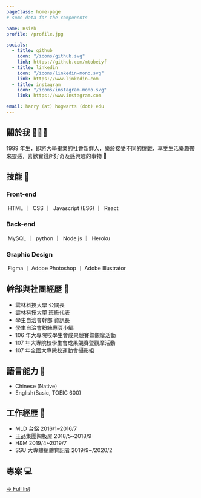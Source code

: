 ```yaml
---
pageClass: home-page
# some data for the components

name: Hsieh
profile: /profile.jpg

socials:
  - title: github
    icon: "/icons/github.svg"
    link: https://github.com/mtobeiyf
  - title: linkedin
    icon: "/icons/linkedin-mono.svg"
    link: https://www.linkedin.com
  - title: instagram
    icon: "/icons/instagram-mono.svg"
    link: https://www.instagram.com

email: harry (at) hogwarts (dot) edu
---
```


<ProfileSection :frontmatter="$page.frontmatter" />


## 關於我 🧏🏻‍♀️

1999 年生，即將大學畢業的社會新鮮人，樂於接受不同的挑戰，享受生活樂趣帶來靈感，喜歡實踐所好奇及感興趣的事物 :dizzy:

## 技能 🔨
### Front-end

 <img :src="$withBase('/projects/HTML5.png')" alt=""> HTML
｜ <img :src="$withBase('/projects/CSS3.png')" alt=""> CSS
｜ <img :src="$withBase('/projects/javascript.svg')" alt=""> Javascript (ES6) 
｜ <img :src="$withBase('/projects/React.png')" alt=""> React

### Back-end

   <img :src="$withBase('/projects/MySQL.png')" alt=""> MySQL
 ｜ <img :src="$withBase('/projects/Python.webp')" alt=""> python
 ｜ <img :src="$withBase('/projects/Node.png')" alt=""> Node.js
 ｜ <img :src="$withBase('/projects/heroku.png')" alt=""> Heroku

### Graphic Design

  <img :src="$withBase('/projects/figma.png')" alt=""> Figma
｜<img :src="$withBase('/projects/Photoshop.png')" alt=""> Adobe Photoshop
｜<img :src="$withBase('/projects/illustrator.png')" alt=""> Adobe Illustrator

## 幹部與社團經歷 :dizzy:

- 雲林科技大學 公關長
- 雲林科技大學 班級代表
- 學生自治會幹部 資訊長
- 學生自治會粉絲專頁小編
- 106 年大專院校學生會成果競賽暨觀摩活動
- 107 年大專院校學生會成果競賽暨觀摩活動
- 107 年全國大專院校運動會攝影組

## 語言能力 💬

- Chinese (Native)
- English(Basic, TOEIC 600)


## 工作經歷 💼

- MLD 台鋁 2016/1~2016/7 <img :src="$withBase('/projects/MLD.jpeg')" alt="" > 
- 王品集團陶板屋 2018/5~2018/9 <img :src="$withBase('/projects/house.webp')" alt="">
- H&M 2019/4~2019/7 <img :src="$withBase('/projects/H&M.svg')" alt=""> 
- SSU 大專體總體育記者 2019/9~/2020/2  <img :src="$withBase('/projects/SSU.png')" alt=""> 



## 專案 💻

[→ Full list](/projects/)

<!-- <ProjectCard image="/projects/project.jpg" hideBorder=true>

**智慧學習輔導系統**

此系統可預測學生針對某些科目可能遇到的困難，透過事先蒐集的資料進行分析，為學生提供客觀的建議及反饋。

</ProjectCard>

<ProjectCard hideBorder=true>

</ProjectCard> -->



<!-- Custom style for this page -->

<style lang="stylus">

.theme-container.home-page .page
  font-size 18px
  font-family "lucida grande", "lucida sans unicode", lucida, "Helvetica Neue", Helvetica, Arial, sans-serif;
  p
    margin 0 0 0.5rem
  p, ul, ol
    line-height normal
  a
    font-weight normal
  .theme-default-content:not(.custom) > h2
    margin-bottom 0.5rem
  .theme-default-content:not(.custom) > h2:first-child + p
    margin-top 0.5rem
  .theme-default-content:not(.custom) > h3
    padding-top 4rem
  img
    max-width 40px
    max-height 40px
    vertical-align:middle
  
   



  /* Override */
  .md-card
    margin-top 0.5em
    .card-image
      padding 0.2rem
      img
        max-width 120px
        max-height 120px
    .card-content p
      -webkit-margin-after 0.2em
    

@media (max-width: 419px)
  .theme-container.home-page .page
    p, ul, ol
      line-height 1.5

    .md-card
      .card-image
        img 
          width 100%
          max-width 400px

</style>
